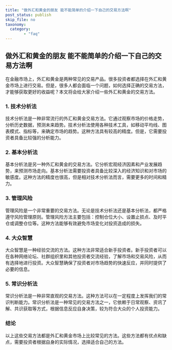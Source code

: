 ```yaml
---
title: "做外汇和黄金的朋友 能不能简单的介绍一下自己的交易方法啊"
post_status: publish
skip_file: no
taxonomy:
  category:
        - "faq"
---
```


## 做外汇和黄金的朋友 能不能简单的介绍一下自己的交易方法啊

在金融市场上，外汇和黄金是两种常见的交易产品。很多投资者都选择在外汇和黄金市场上进行交易。但是，很多人都会面临一个问题，如何选择正确的交易方法，才能够获取更好的收益呢？本文将会给大家介绍一些外汇和黄金的交易方法。

### 1\. 技术分析法

技术分析法是一种非常流行的外汇和黄金交易方法。它通过观察市场的价格走势，分析历史数据，预测未来趋势。技术分析法使用各种技术工具，如移动平均线、图表模式、指标等，来确定市场的趋势。这种方法具有较高的精度。但是，它需要投资者具备比较强的分析能力。

### 2\. 基本分析法

基本分析法是另一种外汇和黄金的交易方法。它分析宏观经济因素和产业发展趋势，来预测市场走向。基本分析法需要投资者具备比较深入的经济知识和对市场的敏感度。这种方法的精度也很高，但是相对技术分析法而言，需要更多的时间和精力。

### 3\. 管理风险

管理风险是一个非常重要的交易方法。无论是技术分析法还是基本分析法，都严格遵守风险管理原则。管理风险方法主要包括：控制仓位大小、设置止损点、及时平仓或调整仓位等。这种方法能够有效避免市场变化对投资造成的损失。

### 4\. 大众智慧

大众智慧是一种经验交流的方法。这种方法非常适合新手投资者。新手投资者可以在各种网络论坛、社群组织里和其他投资者交流经验，了解市场和交易风险，从而有选择地进行投资。大众智慧确保了投资者对市场趋势的快速反应，并同时提供了必要的信息。

### 5\. 常识分析法

常识分析法是一种非常直观的交易方法。这种方法可以在一定程度上发挥我们的常识判断能力。常识分析法是一种常见的交易方法之一，它依赖于日常观察、资讯了解、共识获取等方式，根据信息反应自身决策，较为符合大众的个人投资能力。

### 结论

以上这些交易方法都是外汇和黄金市场上比较常见的方法。这些方法都有优点和缺点，需要投资者根据自身的实际情况，选择适合自己的方法。
